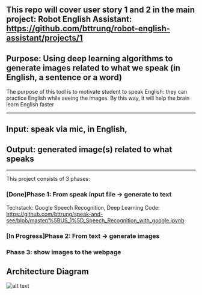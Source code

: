 ## This repo will cover user story 1 and 2 in the main project: Robot English Assistant:  https://github.com/bttrung/robot-english-assistant/projects/1


## Purpose: Using deep learning algorithms to generate images related to what we speak (in English, a sentence or a word)

The purpose of this tool is to motivate student to speak English: they can practice English while seeing the images. By this way, it will help the brain learn English faster

---

## Input: speak via mic, in English, 
## Output: generated image(s) related to what speaks

---
This project consists of 3 phases:

### [Done]Phase 1: From speak input file -> generate to text
Techstack: Google Speech Recognition, Deep Learning
Code: https://github.com/bttrung/speak-and-see/blob/master/%5BUS_1%5D_Speech_Recognition_with_google.ipynb

### [In Progress]Phase 2: From text -> generate images

### Phase 3: show images to the webpage 


## Architecture Diagram
![alt text](https://github.com/bttrung/speak-and-see/blob/master/images/Robot%20English%20Assistant%20Architecture.png?raw=true)

